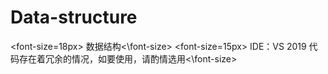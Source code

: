 # Data-structure
<font-size=18px> 数据结构<\font-size>
<font-size=15px> IDE：VS 2019
代码存在着冗余的情况，如要使用，请酌情选用<\font-size>
